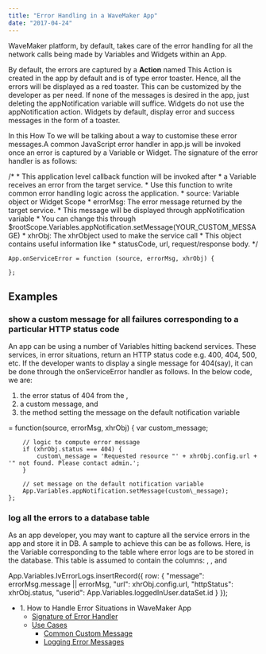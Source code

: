 ```yaml
---
title: "Error Handling in a WaveMaker App"
date: "2017-04-24"
---
```


WaveMaker platform, by default, takes care of the error handling for all the network calls being made by Variables and Widgets within an App.

By default, the errors are captured by a **Action** named This Action is created in the app by default and is of type error toaster. Hence, all the errors will be displayed as a red toaster. This can be customized by the developer as per need. If none of the messages is desired in the app, just deleting the appNotification variable will suffice. Widgets do not use the appNotification action. Widgets by default, display error and success messages in the form of a toaster.

In this How To we will be talking about a way to customise these error messages.A common JavaScript error handler in app.js will be invoked once an error is captured by a Variable or Widget. The signature of the error handler is as follows:

/\*
     \* This application level callback function will be invoked after 
     \* a Variable receives an error from the target service.
     \* Use this function to write common error handling logic across the application.
     \* source:    Variable object or Widget Scope
     \* errorMsg:  The error message returned by the target service. 
     \*            This message will be displayed through appNotification variable
     \*            You can change this through $rootScope.Variables.appNotification.setMessage(YOUR\_CUSTOM\_MESSAGE)
     \* xhrObj:      The xhrObject used to make the service call
     \*              This object contains useful information like 
     \*              statusCode, url, request/response body.
     \*/

    App.onServiceError = function (source, errorMsg, xhrObj) {

    };

## Examples

### show a custom message for all failures corresponding to a particular HTTP status code

An app can be using a number of Variables hitting backend services. These services, in error situations, return an HTTP status code e.g. 400, 404, 500, etc. If the developer wants to display a single message for 404(say), it can be done through the onServiceError handler as follows. In the below code, we are:

1. the error status of 404 from the ,
2. a custom message, and
3. the method setting the message on the default notification variable

 = function(source, errorMsg, xhrObj) {
        var custom\_message;

        // logic to compute error message
        if (xhrObj.status === 404) {
            custom\_message = 'Requested resource "' + xhrObj.config.url + '" not found. Please contact admin.';
        }

        // set message on the default notification variable
        App.Variables.appNotification.setMessage(custom\_message);
    };

### log all the errors to a database table

As an app developer, you may want to capture all the service errors in the app and store it in DB. A sample to achieve this can be as follows. Here, is the Variable corresponding to the table where error logs are to be stored in the database. This table is assumed to contain the columns: , , and

  App.Variables.lvErrorLogs.insertRecord({
            row: {
                "message": errorMsg.message || errorMsg,
                "url": xhrObj.config.url,
                "httpStatus": xhrObj.status,
                "userid": App.Variables.loggedInUser.dataSet.id
            }
        });

- 1\. How to Handle Error Situations in WaveMaker App
    - [Signature of Error Handler](#error-handler)
    - [Use Cases](#usage)
        - [Common Custom Message](#ex1)
        - [Logging Error Messages](#ex2)
